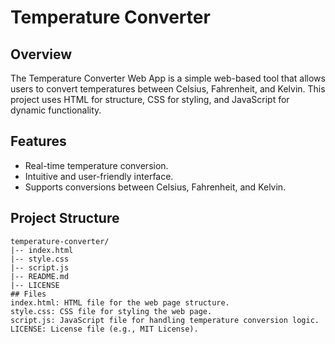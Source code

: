 # Temperature Converter

## Overview

The Temperature Converter Web App is a simple web-based tool that allows users to convert temperatures between Celsius, Fahrenheit, and Kelvin. This project uses HTML for structure, CSS for styling, and JavaScript for dynamic functionality.

## Features

- Real-time temperature conversion.
- Intuitive and user-friendly interface.
- Supports conversions between Celsius, Fahrenheit, and Kelvin.

## Project Structure

```plaintext
temperature-converter/
|-- index.html
|-- style.css
|-- script.js
|-- README.md
|-- LICENSE
## Files
index.html: HTML file for the web page structure.
style.css: CSS file for styling the web page.
script.js: JavaScript file for handling temperature conversion logic.
LICENSE: License file (e.g., MIT License).
